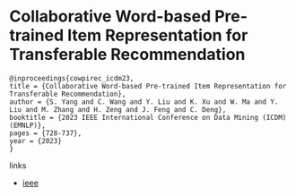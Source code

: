 # Collaborative Word-based Pre-trained Item Representation for Transferable Recommendation

```
@inproceedings{cowpirec_icdm23,
title = {Collaborative Word-based Pre-trained Item Representation for Transferable Recommendation},
author = {S. Yang and C. Wang and Y. Liu and K. Xu and W. Ma and Y. Liu and M. Zhang and H. Zeng and J. Feng and C. Deng},
booktitle = {2023 IEEE International Conference on Data Mining (ICDM) (EMNLP)},
pages = {728-737},
year = {2023}
}
```

links
- [ieee](https://doi.org/10.1109/ICDM58522.2023.00082)
